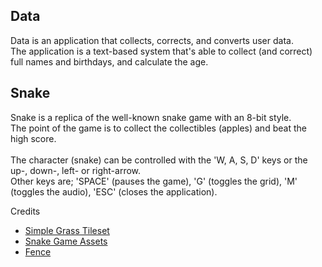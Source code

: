 ## Data
Data is an application that collects, corrects, and converts user data. <br/>
The application is a text-based system that's able to collect (and correct) full names and birthdays, and calculate the age.

## Snake
Snake is a replica of the well-known snake game with an 8-bit style. <br/>
The point of the game is to collect the collectibles (apples) and beat the high score. <br/>
<br/>
The character (snake) can be controlled with the 'W, A, S, D' keys or the up-, down-, left- or right-arrow. <br/>
Other keys are; 'SPACE' (pauses the game), 'G' (toggles the grid), 'M' (toggles the audio), 'ESC' (closes the application).

Credits
- [Simple Grass Tileset](https://comp3interactive.itch.io/simple-grass-tileset)
- [Snake Game Assets](https://cosme.itch.io/snake)
- [Fence](https://www.reddit.com/r/PixelArt/comments/bxxfi8/oc_sheep_fence_for_pixel_dailies_8x8_grid/)

